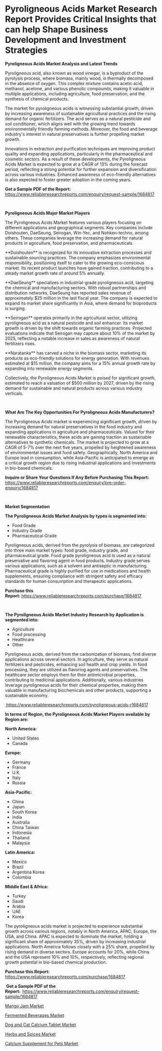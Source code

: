 <p><h1>Pyroligneous Acids Market Research Report Provides Critical Insights that can help Shape Business Development and Investment Strategies</h1></p><p><strong>Pyroligneous Acids Market Analysis and Latest Trends</strong></p>
<p><p>Pyroligneous acid, also known as wood vinegar, is a byproduct of the pyrolysis process, where biomass, mainly wood, is thermally decomposed in the absence of oxygen. This complex mixture contains acetic acid, methanol, acetone, and various phenolic compounds, making it valuable in multiple applications, including agriculture, food preservation, and the synthesis of chemical products.</p><p>The market for pyroligneous acids is witnessing substantial growth, driven by increasing awareness of sustainable agricultural practices and the rising demand for organic fertilizers. The acid serves as a natural pesticide and soil conditioner, which aligns well with the growing trend towards environmentally friendly farming methods. Moreover, the food and beverage industry's interest in natural preservatives is further propelling market growth.</p><p>Innovations in extraction and purification techniques are improving product quality and expanding applications, particularly in the pharmaceutical and cosmetic sectors. As a result of these developments, the Pyroligneous Acids Market is expected to grow at a CAGR of 13% during the forecast period, reflecting a strong potential for further expansion and diversification across various industries. Enhanced awareness of eco-friendly alternatives is also expected to foster greater adoption in the coming years.</p></p>
<p><strong>Get a Sample PDF of the Report:&nbsp;</strong> <a href="https://www.reliableresearchreports.com/enquiry/request-sample/1684817?utm_campaign=117&utm_medium=2&utm_source=Github&utm_content=ia&utm_term=30122024&utm_id=pyroligneous-acids">https://www.reliableresearchreports.com/enquiry/request-sample/1684817</a></p>
<p>&nbsp;</p>
<p><strong>Pyroligneous Acids Major Market Players</strong></p>
<p><p>The Pyroligneous Acids Market features various players focusing on different applications and geographical segments. Key companies include Doishouten, DaeSeung, Seirogan, Win-Yec, and Nohken-techno, among others. These companies leverage the increasing demand for natural products in agriculture, food preservation, and pharmaceuticals.</p><p>**Doishouten** is recognized for its innovative extraction processes and sustainable sourcing practices. The company emphasizes environmental responsibility, positioning itself to cater to the growing eco-conscious market. Its recent product launches have gained traction, contributing to a steady market growth rate of around 5% annually.</p><p>**DaeSeung** specializes in industrial-grade pyroligneous acid, targeting the chemical and manufacturing sectors. With robust partnerships and distribution networks, DaeSeung has reported sales revenue of approximately $25 million in the last fiscal year. The company is expected to expand its market share significantly in Asia, where demand for bioproducts is surging.</p><p>**Seirogan** operates primarily in the agricultural sector, utilizing pyroligneous acid as a natural pesticide and soil enhancer. Its market growth is driven by the shift towards organic farming practices. Projected evaluations indicate that Seirogan may capture about 10% of the market by 2025, reflecting a notable increase in sales as awareness of natural fertilizers rises.</p><p>**Naratanka** has carved a niche in the biomass sector, marketing its products as eco-friendly solutions for energy generation. With revenues estimated at $15 million, the company aims for a 15% annual growth rate by expanding into renewable energy segments.</p><p>Collectively, the Pyroligneous Acids Market is poised for significant growth, estimated to reach a valuation of $500 million by 2027, driven by the rising demand for sustainable and natural products across various industry verticals.</p></p>
<p>&nbsp;</p>
<p><strong>What Are The Key Opportunities For Pyroligneous Acids Manufacturers?</strong></p>
<p><p>The Pyroligneous Acids market is experiencing significant growth, driven by increasing demand for natural preservatives in the food industry and expanding applications in agriculture and pharmaceuticals. Valued for their renewable characteristics, these acids are gaining traction as sustainable alternatives to synthetic chemicals. The market is projected to grow at a CAGR of 5-7% over the next five years, propelled by heightened awareness of environmental issues and food safety. Geographically, North America and Europe lead in consumption, while Asia-Pacific is anticipated to emerge as a critical growth region due to rising industrial applications and investments in bio-based chemicals.</p></p>
<p><strong>Inquire or Share Your Questions If Any Before Purchasing This Report:</strong> <a href="https://www.reliableresearchreports.com/enquiry/pre-order-enquiry/1684817?utm_campaign=117&utm_medium=2&utm_source=Github&utm_content=ia&utm_term=30122024&utm_id=pyroligneous-acids">https://www.reliableresearchreports.com/enquiry/pre-order-enquiry/1684817</a></p>
<p>&nbsp;</p>
<p><strong>Market Segmentation</strong></p>
<p><strong>The Pyroligneous Acids Market Analysis by types is segmented into:</strong></p>
<p><ul><li>Food Grade</li><li>Industry Grade</li><li>Pharmaceutical Grade</li></ul></p>
<p><p>Pyroligneous acids, derived from the pyrolysis of biomass, are categorized into three main market types: food grade, industry grade, and pharmaceutical grade. Food grade pyroligneous acid is used as a natural preservative and flavoring agent in food products. Industry grade serves various applications, such as a solvent and antiseptic in manufacturing. Pharmaceutical grade is highly purified for use in medications and health supplements, ensuring compliance with stringent safety and efficacy standards for human consumption and therapeutic applications.</p></p>
<p><strong>Purchase this Report:&nbsp;</strong><a href="https://www.reliableresearchreports.com/purchase/1684817?utm_campaign=117&utm_medium=2&utm_source=Github&utm_content=ia&utm_term=30122024&utm_id=pyroligneous-acids">https://www.reliableresearchreports.com/purchase/1684817</a></p>
<p>&nbsp;</p>
<p><strong>The Pyroligneous Acids Market Industry Research by Application is segmented into:</strong></p>
<p><ul><li>Agriculture</li><li>Food processing</li><li>Healthcare</li><li>Other</li></ul></p>
<p><p>Pyroligneous acids, derived from the carbonization of biomass, find diverse applications across several sectors. In agriculture, they serve as natural fertilizers and pesticides, enhancing soil health and crop yields. In food processing, they are utilized as flavoring agents and preservatives. The healthcare sector employs them for their antimicrobial properties, contributing to medicinal applications. Additionally, various industries leverage pyroligneous acids for their chemical properties, making them valuable in manufacturing biochemicals and other products, supporting a sustainable economy.</p></p>
<p><a href="https://www.reliableresearchreports.com/pyroligneous-acids-r1684817?utm_campaign=117&utm_medium=2&utm_source=Github&utm_content=ia&utm_term=30122024&utm_id=pyroligneous-acids">&nbsp;https://www.reliableresearchreports.com/pyroligneous-acids-r1684817</a></p>
<p><strong>In terms of Region, the Pyroligneous Acids Market Players available by Region are:</strong></p>
<p>
    <p> <strong> North America: </strong>
        <ul>
            <li>United States</li>
            <li>Canada</li>
        </ul>
        </p> 
    <p> <strong> Europe: </strong>
        <ul>
            <li>Germany</li>
            <li>France</li>
            <li>U.K.</li>
            <li>Italy</li>
            <li>Russia</li>
        </ul>
        </p> 
    <p> <strong> Asia-Pacific: </strong>
        <ul>
            <li>China</li>
            <li>Japan</li>
            <li>South Korea</li>
            <li>India</li>
            <li>Australia</li>
            <li>China Taiwan</li>
            <li>Indonesia</li>
            <li>Thailand</li>
            <li>Malaysia</li>
        </ul>
        </p> 
    <p> <strong> Latin America: </strong>
        <ul>
            <li>Mexico</li>
            <li>Brazil</li>
            <li>Argentina Korea</li>
            <li>Colombia</li>
        </ul>
        </p> 
    <p> <strong> Middle East & Africa: </strong>
        <ul>
            <li>Turkey</li>
            <li>Saudi</li>
            <li>Arabia</li>
            <li>UAE</li>
            <li>Korea</li>
        </ul>
    </p>
    </p>
<p><p>The pyroligneous acids market is projected to experience substantial growth across various regions, notably in North America, APAC, Europe, the USA, and China. APAC is expected to dominate the market, holding a significant share of approximately 35%, driven by increasing industrial applications. North America follows closely with a 25% share, propelled by rising demand in diverse sectors. Europe accounts for 20%, while China and the USA represent 10% and 10%, respectively, reflecting regional growth potential in bio-based chemical production.</p></p>
<p><strong>Purchase this Report: </strong><a href="https://www.reliableresearchreports.com/purchase/1684817?utm_campaign=117&utm_medium=2&utm_source=Github&utm_content=ia&utm_term=30122024&utm_id=pyroligneous-acids">https://www.reliableresearchreports.com/purchase/1684817</a></p>
<p>&nbsp;<strong>Get a Sample PDF of the Report:&nbsp;&nbsp;</strong><a href="https://www.reliableresearchreports.com/enquiry/request-sample/1684817?utm_campaign=117&utm_medium=2&utm_source=Github&utm_content=ia&utm_term=30122024&utm_id=pyroligneous-acids">https://www.reliableresearchreports.com/enquiry/request-sample/1684817</a></p>
<p><strong></strong></p>
<p><p><a href="https://github.com/arvelm4nthig/Market-Research-Report-List-1/blob/main/mango-jam-market.md?utm_campaign=117&utm_medium=2&utm_source=Github&utm_content=ia&utm_term=30122024&utm_id=pyroligneous-acids">Mango Jam Market</a></p><p><a href="https://github.com/jaquelynhasenaue8/Market-Research-Report-List-1/blob/main/fermented-beverages-market.md?utm_campaign=117&utm_medium=2&utm_source=Github&utm_content=ia&utm_term=30122024&utm_id=pyroligneous-acids">Fermented Beverages Market</a></p><p><a href="https://github.com/HobertDavis43/Market-Research-Report-List-1/blob/main/dog-and-cat-calcium-tablet-market.md?utm_campaign=117&utm_medium=2&utm_source=Github&utm_content=ia&utm_term=30122024&utm_id=pyroligneous-acids">Dog and Cat Calcium Tablet Market</a></p><p><a href="https://github.com/AlisaRowe24/Market-Research-Report-List-1/blob/main/herbs-and-spices-market.md?utm_campaign=117&utm_medium=2&utm_source=Github&utm_content=ia&utm_term=30122024&utm_id=pyroligneous-acids">Herbs and Spices Market</a></p><p><a href="https://github.com/AshikRahman991/Market-Research-Report-List-1/blob/main/calcium-supplement-for-pets-market.md?utm_campaign=117&utm_medium=2&utm_source=Github&utm_content=ia&utm_term=30122024&utm_id=pyroligneous-acids">Calcium Supplement for Pets Market</a></p></p>
